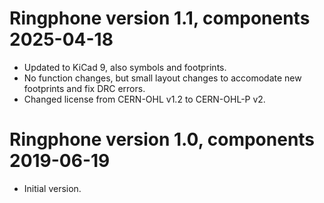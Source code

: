 Ringphone version 1.1, components 2025-04-18
============================================
 - Updated to KiCad 9, also symbols and footprints.
 - No function changes, but small layout changes to accomodate new
   footprints and fix DRC errors.
 - Changed license from CERN-OHL v1.2 to CERN-OHL-P v2.

Ringphone version 1.0, components 2019-06-19
============================================
 - Initial version.
